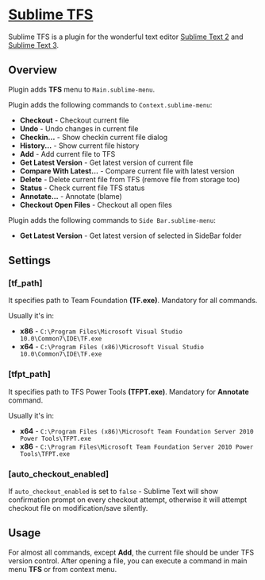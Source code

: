 # [Sublime TFS](https://bitbucket.org/CDuke/sublime-tfs)

Sublime TFS is a plugin for the wonderful text editor [Sublime Text 2](http://sublimetext.com/2) and [Sublime Text 3](http://sublimetext.com/3).

## Overview

Plugin adds **TFS** menu to `Main.sublime-menu`.

Plugin adds the following commands to `Context.sublime-menu`:

- **Checkout**               - Checkout current file
- **Undo**                   - Undo changes in current file
- **Checkin...**             - Show checkin current file dialog
- **History...**             - Show current file history
- **Add**                    - Add current file to TFS
- **Get Latest Version**     - Get latest version of current file
- **Compare With Latest...** - Compare current file with latest version
- **Delete**                 - Delete current file from TFS (remove file from storage too)
- **Status**                 - Check current file TFS status
- **Annotate...**            - Annotate (blame)
- **Checkout Open Files**    - Checkout all open files


Plugin adds the following commands to `Side Bar.sublime-menu`:

- **Get Latest Version**     - Get latest version of selected in SideBar folder

## Settings

### [tf_path]

It specifies path to Team Foundation **(TF.exe)**. Mandatory for all commands.

Usually it's in:

* **x86** - `C:\Program Files\Microsoft Visual Studio 10.0\Common7\IDE\TF.exe`
* **x64** - `C:\Program Files (x86)\Microsoft Visual Studio 10.0\Common7\IDE\TF.exe`

### [tfpt_path]

It specifies path to TFS Power Tools **(TFPT.exe)**. Mandatory for **Annotate** command.

Usually it's in:

* **x64** - `C:\Program Files (x86)\Microsoft Team Foundation Server 2010 Power Tools\TFPT.exe`
* **x86** - `C:\Program Files\Microsoft Team Foundation Server 2010 Power Tools\TFPT.exe`

### [auto_checkout_enabled]

If `auto_checkout_enabled` is set to `false` - Sublime Text will show confirmation prompt on every checkout attempt, otherwise it will attempt checkout file on modification/save silently.

## Usage

For almost all commands, except **Add**, the current file should be under TFS version control.
After opening a file, you can execute a command in main menu **TFS** or from context menu.
